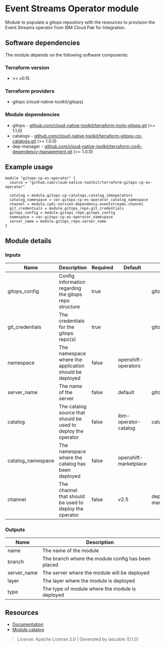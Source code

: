 # Event Streams Operator module

Module to populate a gitops repository with the resources to provision the Event Streams operator from IBM Cloud Pak for Integration.


## Software dependencies

The module depends on the following software components:

### Terraform version

- \>= v0.15

### Terraform providers


- gitops (cloud-native-toolkit/gitops)

### Module dependencies


- gitops - [github.com/cloud-native-toolkit/terraform-tools-gitops.git](https://github.com/cloud-native-toolkit/terraform-tools-gitops.git) (>= 1.1.0)
- catalogs - [github.com/cloud-native-toolkit/terraform-gitops-cp-catalogs.git](https://github.com/cloud-native-toolkit/terraform-gitops-cp-catalogs.git) (>= 1.0.0)
- dep-manager - [github.com/cloud-native-toolkit/terraform-cp4i-dependency-management.git](https://github.com/cloud-native-toolkit/terraform-cp4i-dependency-management.git) (>= 1.0.0)

## Example usage

```hcl
module "gitops-cp-es-operator" {
  source = "github.com/cloud-native-toolkit/terraform-gitops-cp-es-operator"

  catalog = module.gitops-cp-catalogs.catalog_ibmoperators
  catalog_namespace = var.gitops-cp-es-operator_catalog_namespace
  channel = module.cp4i-version-dependency.eventstreams.channel
  git_credentials = module.gitops_repo.git_credentials
  gitops_config = module.gitops_repo.gitops_config
  namespace = var.gitops-cp-es-operator_namespace
  server_name = module.gitops_repo.server_name
}

```

## Module details

### Inputs

| Name | Description | Required | Default | Source |
|------|-------------|---------|----------|--------|
| gitops_config | Config information regarding the gitops repo structure | true |  | gitops.gitops_config |
| git_credentials | The credentials for the gitops repo(s) | true |  | gitops.git_credentials |
| namespace | The namespace where the application should be deployed | false | openshift-operators |  |
| server_name | The name of the server | false | default | gitops.server_name |
| catalog | The catalog source that should be used to deploy the operator | false | ibm-operator-catalog | catalogs.catalog_ibmoperators |
| catalog_namespace | The namespace where the catalog has been deployed | false | openshift-marketplace |  |
| channel | The channel that should be used to deploy the operator | false | v2.5 | dep-manager.eventstreams.channel |

### Outputs

| Name | Description |
|------|-------------|
| name | The name of the module |
| branch | The branch where the module config has been placed |
| server_name | The server where the module will be deployed |
| layer | The layer where the module is deployed |
| type | The type of module where the module is deployed |

## Resources

- [Documentation](https://operate.cloudnativetoolkit.dev)
- [Module catalog](https://modules.cloudnativetoolkit.dev)

> License: Apache License 2.0 | Generated by iascable (0.1.0)

